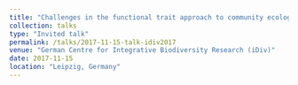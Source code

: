 ```yaml
---
title: "Challenges in the functional trait approach to community ecology"
collection: talks
type: "Invited talk"
permalink: /talks/2017-11-15-talk-idiv2017
venue: "German Centre for Integrative Biodiversity Research (iDiv)"
date: 2017-11-15
location: "Leipzig, Germany"
---
```

